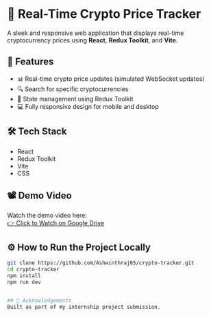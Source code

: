 # 🔁 Real-Time Crypto Price Tracker

A sleek and responsive web application that displays real-time cryptocurrency prices using **React**, **Redux Toolkit**, and **Vite**.

## 🚀 Features
- 📊 Real-time crypto price updates (simulated WebSocket updates)
- 🔍 Search for specific cryptocurrencies
- 🧠 State management using Redux Toolkit
- 💻 Fully responsive design for mobile and desktop

## 🛠️ Tech Stack
- React
- Redux Toolkit
- Vite
- CSS

## 📽️ Demo Video
Watch the demo video here:  
[👉 Click to Watch on Google Drive](https://drive.google.com/file/d/1FQbxMDUHJSWzexSdEegdnH6hhKYho9p5/view?usp=sharing)

## ⚙️ How to Run the Project Locally

```bash
git clone https://github.com/Ashwinthraj05/crypto-tracker.git
cd crypto-tracker
npm install
npm run dev


## 🙌 Acknowledgements
Built as part of my internship project submission.

